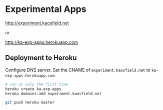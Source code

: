# Experimental Apps

http://experiment.kaosfield.net

or

http://ka-exp-apps.herokuapp.com

## Deployment to Heroku

Configure DNS server. Set the CNAME of `experiment.kaosfield.net` to `ka-exp-apps.herokuapp.com`.

```sh
# run at only the first time
heroku create ka-exp-apps
heroku domains:add experiment.kaosfield.net
```

```sh
git push heroku master
```
